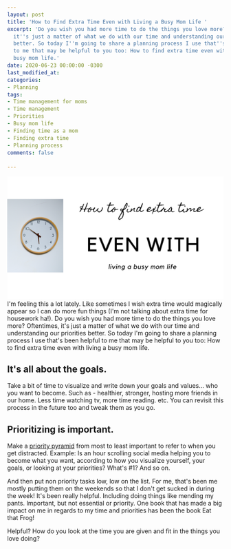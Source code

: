 ```yaml
---
layout: post
title: 'How to Find Extra Time Even with Living a Busy Mom Life '
excerpt: 'Do you wish you had more time to do the things you love more? Oftentimes,
  it''s just a matter of what we do with our time and understanding our priorities
  better. So today I''m going to share a planning process I use that''s been helpful
  to me that may be helpful to you too: How to find extra time even with living a
  busy mom life.'
date: 2020-06-23 00:00:00 -0300
last_modified_at: 
categories:
- Planning
tags:
- Time management for moms
- Time management
- Priorities
- Busy mom life
- Finding time as a mom
- Finding extra time
- Planning process
comments: false

---
```

![Title image with clock. ](/assets/img/20200622_195656_0000.png "Busymomlife")I'm feeling this a lot lately. Like sometimes I wish extra time would magically appear so I can do more fun things (I'm not talking about extra time for housework ha!). Do you wish you had more time to do the things you love more? Oftentimes, it's just a matter of what we do with our time and understanding our priorities better. So today I'm going to share a planning process I use that's been helpful to me that may be helpful to you too: How to find extra time even with living a busy mom life.

## It's all about the goals.

Take a bit of time to ⁣visualize and write down your goals and values... who you want to become. Such as - healthier, stronger, hosting more friends in our home. Less time watching tv, more time reading. etc. ⁣You can revisit this process in the future too and tweak them as you go.

## Prioritizing is important.

Make a [priority pyramid](https://www.eastcoastkelly.com/planning/2020/04/14/how-a-priority-pyramid-can-change-your-life.html) from most to least important to refer to when you get distracted. Example: Is an hour scrolling social media helping you to become what you want, according to how you visualize yourself, your goals, or looking at your priorities? What's #1? And so on.

And then put non priority tasks low, low on the list. For me, that's been me mostly putting them on the weekends so that I don't get sucked in during the week! It's been really helpful. Including doing things like mending my pants. Important, but not essential or priority.⁣ One book that has made a big impact on me in regards to my time and priorities has been the book Eat that Frog! 

Helpful? How do you look at the time you are given and fit in the things you love doing?⁣